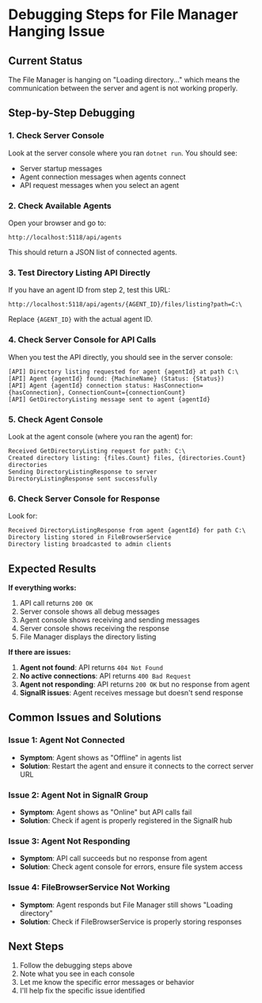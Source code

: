 # Debugging Steps for File Manager Hanging Issue

## Current Status
The File Manager is hanging on "Loading directory..." which means the communication between the server and agent is not working properly.

## Step-by-Step Debugging

### 1. Check Server Console
Look at the server console where you ran `dotnet run`. You should see:
- Server startup messages
- Agent connection messages when agents connect
- API request messages when you select an agent

### 2. Check Available Agents
Open your browser and go to:
```
http://localhost:5118/api/agents
```
This should return a JSON list of connected agents.

### 3. Test Directory Listing API Directly
If you have an agent ID from step 2, test this URL:
```
http://localhost:5118/api/agents/{AGENT_ID}/files/listing?path=C:\
```
Replace `{AGENT_ID}` with the actual agent ID.

### 4. Check Server Console for API Calls
When you test the API directly, you should see in the server console:
```
[API] Directory listing requested for agent {agentId} at path C:\
[API] Agent {agentId} found: {MachineName} (Status: {Status})
[API] Agent {agentId} connection status: HasConnection={hasConnection}, ConnectionCount={connectionCount}
[API] GetDirectoryListing message sent to agent {agentId}
```

### 5. Check Agent Console
Look at the agent console (where you ran the agent) for:
```
Received GetDirectoryListing request for path: C:\
Created directory listing: {files.Count} files, {directories.Count} directories
Sending DirectoryListingResponse to server
DirectoryListingResponse sent successfully
```

### 6. Check Server Console for Response
Look for:
```
Received DirectoryListingResponse from agent {agentId} for path C:\
Directory listing stored in FileBrowserService
Directory listing broadcasted to admin clients
```

## Expected Results

**If everything works:**
1. API call returns `200 OK`
2. Server console shows all debug messages
3. Agent console shows receiving and sending messages
4. Server console shows receiving the response
5. File Manager displays the directory listing

**If there are issues:**
1. **Agent not found**: API returns `404 Not Found`
2. **No active connections**: API returns `400 Bad Request`
3. **Agent not responding**: API returns `200 OK` but no response from agent
4. **SignalR issues**: Agent receives message but doesn't send response

## Common Issues and Solutions

### Issue 1: Agent Not Connected
- **Symptom**: Agent shows as "Offline" in agents list
- **Solution**: Restart the agent and ensure it connects to the correct server URL

### Issue 2: Agent Not in SignalR Group
- **Symptom**: Agent shows as "Online" but API calls fail
- **Solution**: Check if agent is properly registered in the SignalR hub

### Issue 3: Agent Not Responding
- **Symptom**: API call succeeds but no response from agent
- **Solution**: Check agent console for errors, ensure file system access

### Issue 4: FileBrowserService Not Working
- **Symptom**: Agent responds but File Manager still shows "Loading directory"
- **Solution**: Check if FileBrowserService is properly storing responses

## Next Steps
1. Follow the debugging steps above
2. Note what you see in each console
3. Let me know the specific error messages or behavior
4. I'll help fix the specific issue identified

